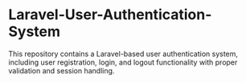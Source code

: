 # Laravel-User-Authentication-System
This repository contains a Laravel-based user authentication system, including user registration, login, and logout functionality with proper validation and session handling.
